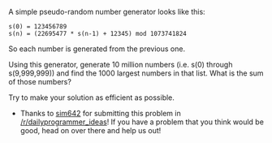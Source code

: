 <div class="md"><p>A simple pseudo-random number generator looks like this: </p>
<pre><code>s(0) = 123456789
s(n) = (22695477 * s(n-1) + 12345) mod 1073741824
</code></pre>
<p>So each number is generated from the previous one.</p>
<p>Using this generator, generate 10 million numbers (i.e. s(0) through s(9,999,999)) and find the 1000 largest numbers in that list. What is the sum of those numbers?</p>
<p>Try to  make your solution as efficient as possible. </p>
<ul>
<li>Thanks to <a href="http://www.reddit.com/user/sim642">sim642</a> for submitting this problem in <a href="/r/dailyprogrammer_ideas">/r/dailyprogrammer_ideas</a>! If you have a problem that you think would be good, head on over there and help us out!</li>
</ul>
</div>
